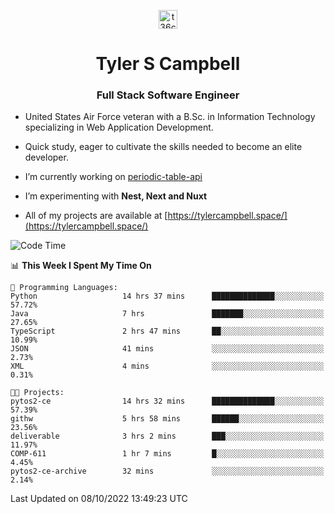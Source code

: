 <p align="center">
<a href="https://www.linkedin.com/in/t36campbell" target="blank"><img align="center" src="https://ik.imagekit.io/t36campbell/Portfolio/linkedin.png.original_m8bbGgPh6.png" alt="t36campbell" height="30" width="30" /></a>
</p>
<h1 align="center">Tyler S Campbell</h1>
<h3 align="center">Full Stack Software Engineer</h3>

* United States Air Force veteran with a B.Sc. in Information Technology specializing in Web Application Development. 

* Quick study, eager to cultivate the skills needed to become an elite developer.

* I’m currently working on [periodic-table-api](https://github.com/t36campbell/periodic-table-api)

* I’m experimenting with **Nest, Next and Nuxt**

* All of my projects are available at [https://tylercampbell.space/](https://tylercampbell.space/)

<!--START_SECTION:waka-->
![Code Time](http://img.shields.io/badge/Code%20Time-1%2C858%20hrs%2041%20mins-blue)

📊 **This Week I Spent My Time On** 

```text
💬 Programming Languages: 
Python                   14 hrs 37 mins      ██████████████░░░░░░░░░░░   57.72% 
Java                     7 hrs               ███████░░░░░░░░░░░░░░░░░░   27.65% 
TypeScript               2 hrs 47 mins       ██░░░░░░░░░░░░░░░░░░░░░░░   10.99% 
JSON                     41 mins             ░░░░░░░░░░░░░░░░░░░░░░░░░   2.73% 
XML                      4 mins              ░░░░░░░░░░░░░░░░░░░░░░░░░   0.31%

🐱‍💻 Projects: 
pytos2-ce                14 hrs 32 mins      ██████████████░░░░░░░░░░░   57.39% 
githw                    5 hrs 58 mins       ██████░░░░░░░░░░░░░░░░░░░   23.56% 
deliverable              3 hrs 2 mins        ███░░░░░░░░░░░░░░░░░░░░░░   11.97% 
COMP-611                 1 hr 7 mins         █░░░░░░░░░░░░░░░░░░░░░░░░   4.45% 
pytos2-ce-archive        32 mins             ░░░░░░░░░░░░░░░░░░░░░░░░░   2.14%

```


 Last Updated on 08/10/2022 13:49:23 UTC
<!--END_SECTION:waka-->
